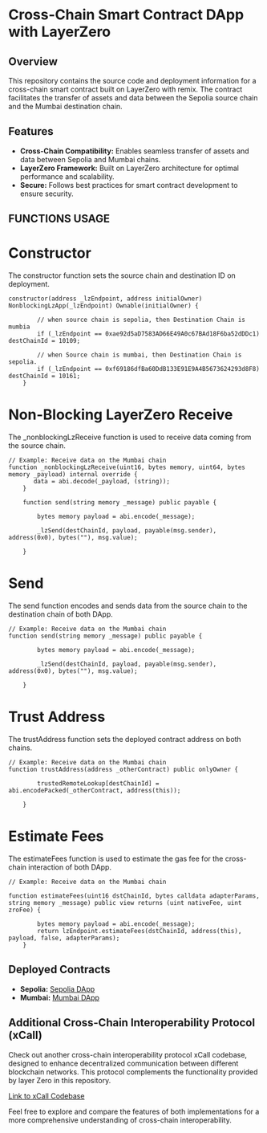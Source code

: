 # Cross-Chain Smart Contract DApp with LayerZero

## Overview

This repository contains the source code and deployment information for a cross-chain smart contract built on LayerZero with remix. The contract facilitates the transfer of assets and data between the Sepolia source chain and the Mumbai destination chain.

## Features

- **Cross-Chain Compatibility:** Enables seamless transfer of assets and data between Sepolia and Mumbai chains.
- **LayerZero Framework:** Built on LayerZero architecture for optimal performance and scalability.
- **Secure:** Follows best practices for smart contract development to ensure security.



## FUNCTIONS USAGE

# Constructor

The constructor function sets the source chain and destination ID on deployment.

```Solidity
constructor(address _lzEndpoint, address initialOwner) NonblockingLzApp(_lzEndpoint) Ownable(initialOwner) {

        // when source chain is sepolia, then Destination Chain is mumbia
        if (_lzEndpoint == 0xae92d5aD7583AD66E49A0c67BAd18F6ba52dDDc1) destChainId = 10109;
        
        // when Source chain is mumbai, then Destination Chain is sepolia.
        if (_lzEndpoint == 0xf69186dfBa60DdB133E91E9A4B5673624293d8F8) destChainId = 10161;   
    }
```


# Non-Blocking LayerZero Receive

The _nonblockingLzReceive function is used to receive data coming from the source chain.

```Solidity
// Example: Receive data on the Mumbai chain
function _nonblockingLzReceive(uint16, bytes memory, uint64, bytes memory _payload) internal override {
       data = abi.decode(_payload, (string));
    }

    function send(string memory _message) public payable {

        bytes memory payload = abi.encode(_message);

        _lzSend(destChainId, payload, payable(msg.sender), address(0x0), bytes(""), msg.value);
    
    }

```


# Send

The send function encodes and sends data from the source chain to the destination chain of both DApp.

```Solidity
// Example: Receive data on the Mumbai chain
function send(string memory _message) public payable {

        bytes memory payload = abi.encode(_message);

        _lzSend(destChainId, payload, payable(msg.sender), address(0x0), bytes(""), msg.value);
    
    }

```


# Trust Address

The trustAddress function sets the deployed contract address on both chains.

```Solidity
// Example: Receive data on the Mumbai chain
function trustAddress(address _otherContract) public onlyOwner {

        trustedRemoteLookup[destChainId] = abi.encodePacked(_otherContract, address(this));   

    }
```

# Estimate Fees

The estimateFees function is used to estimate the gas fee for the cross-chain interaction of both DApp.

```Solidity
// Example: Receive data on the Mumbai chain

function estimateFees(uint16 dstChainId, bytes calldata adapterParams, string memory _message) public view returns (uint nativeFee, uint zroFee) {

        bytes memory payload = abi.encode(_message);
        return lzEndpoint.estimateFees(dstChainId, address(this), payload, false, adapterParams);
    }
```


## Deployed Contracts

- **Sepolia:** [Sepolia DApp](https://sepolia.etherscan.io/tx/0x87eabcb7c393bdec9db64415a2758dc5a948fa2d1fd9d97c7f6bf2cef28c5007)
- **Mumbai:** [Mumbai DApp](https://mumbai.polygonscan.com/tx/0xd63bc9b3d885d81c6b553b0a34012b47d8844e80b27547f9a2c694097fddbf42)



## Additional Cross-Chain Interoperability Protocol (xCall)

Check out another cross-chain interoperability protocol xCall codebase, designed to enhance decentralized communication between different blockchain networks. This protocol complements the functionality provided by layer Zero in this repository.

[Link to xCall Codebase](https://github.com/KoxyG/xCall/tree/main)

Feel free to explore and compare the features of both implementations for a more comprehensive understanding of cross-chain interoperability.


